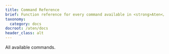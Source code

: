 ```yaml
---
title: Command Reference
brief: Function reference for every command available in <strong>Aten</strong>
taxonomy:
  category: docs
docroot: /aten/docs
header_class: alt
---
```


All available commands.
